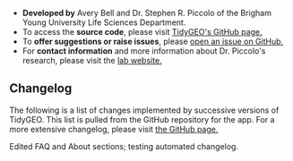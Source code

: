 * __Developed by__ Avery Bell and Dr. Stephen R. Piccolo of the Brigham Young University Life Sciences Department.
* To access the __source code__, please visit <a href = "https://github.com/srp33/TidyGEO" target = "_blank">TidyGEO's GitHub page.</a>
* To __offer suggestions or raise issues__, please <a href = "https://github.com/srp33/TidyGEO/issues" target = "_blank">open an issue on GitHub.</a>
* For __contact information__ and more information about Dr. Piccolo's research, please visit the <a href = "https://piccolo.byu.edu/" target = "_blank">lab website.</a>

## Changelog
The following is a list of changes implemented by successive versions of TidyGEO. This list is pulled from the GitHub repository for the app. For a more extensive changelog, please visit <a href = "https://github.com/srp33/TidyGEO" target = "_blank">the GitHub page.</a>

Edited FAQ and About sections; testing automated changelog.

